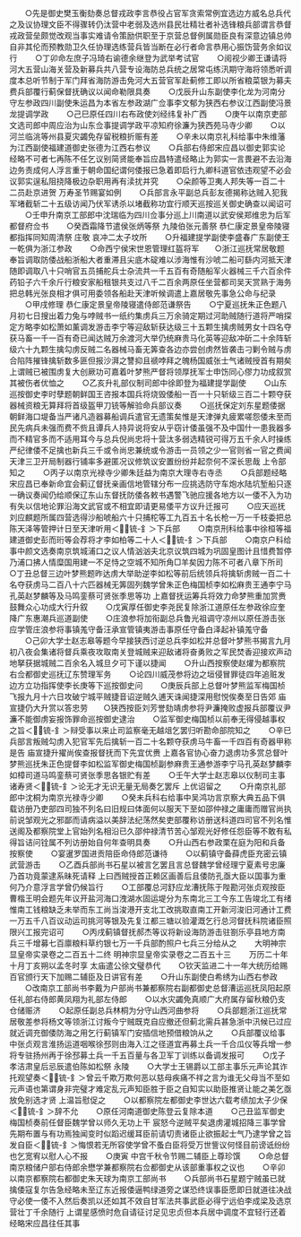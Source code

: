 <!-- { "loadSidebar": true } -->
　　○先是御史樊玉衡劾奏总督戎政李言恭役占官军贪索常例宜选边方威名总兵代之及议协理文臣不得骤转仍汰营中老弱及选州县民壮精壮者补选锋粮兵部谓言恭督戎政营垒颇觉改观当事实难请令策励供职至于京营总督例属勋臣良有深意边镇总帅自非其伦而预教勋卫久任协理选练营兵皆当断在必行者命言恭用心振饬营务余如议行
　　○丁卯命左庶子冯琦右谕德余继登为武举考试官
　　○阅视少卿王谦请将河大五营山海关营及新募兵共八营专设海防总兵统之居常屯练汛期守海将领悉听调度本总听节制于军门拜省海防游击免河大五营官军赴蓟修工即以所省粮菜银为募夫费兵部覆行蓟保督抚确议以闻命勒限具奏
　　○戊辰升山东副使李化龙为河南分守左参政四川副使朱运昌为本省左参政湖广佥事李文郁为狭西右参议江西副使冯景龙提调学政
　　○己巳原任四川右布政使刘经纬复补广西
　　○庚午以南京吏部文选司郎中周应治为山东佥事提调学政平凉知府徐濂为狭西苑马寺少卿
　　○以河兰临洮等州县夏灾蠲免存留税粮折赈有差
　　○辛未以南京礼科给事中朱维藩为江西副使福建道御史张德为江西右参议
　　○兵部右侍郎宋应昌以御史郭实论经略不可者七再陈不任乞议别简贤能奉旨应昌特遣经略止为郭实一言畏避不去沿海边务责成何人浮言重于朝命国纪谓何倭报已急着即启行九卿科道官依违观望不必会议郭实逞私阻挠降极边杂职用再有渎扰并究
　　○朵颜等卫夷人邦失等一百二十二员赴京进贺  万寿圣节赐宴如例
　　○兵部言永平副总兵彭友德揭称达贼入犯我军堵截斩二十五级访闻乃伏军诱杀以堵截称功宜行顺天巡按巡关御史确查以闻诏可
　　○壬申升南京工部郎中沈瑞临为四川佥事分巡上川南道以武安侯郑维忠为后军都督府佥书
　　○癸酉霜降节遣侯张炳等祭  九陵伯张元善祭  恭仁康定景皇帝陵寝都指挥同知周清祭  庄敬  哀冲二太子坟所
　　○升福建提学副使李盛春广东副使王一乾俱为浙江参政
　　○命西宁侯宋世恩管理红盔将军　　○浙江巡抚常居敬题奉旨调取防倭战船浙船大者重滞且尖底木碇难以涉海惟有沙唬二船可繇内河抵天津随即调取八十只哨官五员捕舵兵士杂流共一千五百有奇随船军火器械三千六百余件药铅子六千余斤行粮安家船租银共支过八千二百余两原任坐营都司吴天赏熟于海务把总韩光张良相才俱可用委领各船赴天津听候调遣上嘉居敬先事急公命与纪录
　　○甲戌修理  恭仁康定景皇帝陵寝遣侍郎范谦祭告
　　○宁夏巡抚朱正色题八月初七日搜出着力兔与哱贼书一纸约集虏兵三万余骑定期过河助贼随行道将严哨探定方略李如松萧如薰调发游击李宁等迎敌斩获达级三十五颗生擒虏贼男女十四名夺获马畜一千一百有奇已闻达贼万余渡河大举仍统麻贵马化英等迎敌冲斫二十余阵斩级六十九颗生擒勾虏反贼二名器械马畜无筭查各边亦尝创虏然皆袭击刁剿令贼与虏合陷阵摧锋擒斩数多匪但报沙湃之讐抑且禠哱拜之魄杨国威张士气诸贼授首有期矣  上谓贼已被围虏复大创厥功可嘉着叶梦熊严督将领厚抚军士申饬同心僇力功成叙赏其被伤者优恤之
　　○乙亥升礼部仪制司郎中徐即登为福建提学副使
　　○山东巡按御史李时孽题朝鲜国王咨报本国兵将烧毁倭船一百一十只斩级三百二十颗夺获器械资粮无算拜将首级盔甲刀铳等解验命兵部议奏
　　○巡抚保定刘东星题倭据朝鲜海口堤备当严诸凡造器募船调兵遣官无遗策矣惟是天津弹丸疲累嗟怨倭未至而民先病兵未强而费不赀且谭兵人持异说将安从乎窃计倭虽强不及中国什一患我器多而不精官多而不适用耳今与总兵倪尚忠将十营汰多弱选精锐可得万五千余人时操练严纪律倭不足擒也新兵三千或令尚忠兼统或令游击一员领之少一官则省一官之费闻天津三卫开局制器行铺率多避匿况议修筑议安置纷纷并起奈何不深长思哉  上令部知之
　　○丙子以南京光禄寺少卿朱廷益为南京大理寺右寺丞
　　○兵部题经略宋应昌已奉新命宜会蓟辽督抚亲画信地管辖分布一应挑选防守车炮水陆坑堑船只逐一确议奏闻仍给顺保辽东山东督抚防倭各敕书遇警飞驰应援各地方以一倭不入为功有失以信地论罪沿海文武官或不相宜即请更易倭平方议升迁报可
　　○应天巡抚刘应麒题所属四营选得沙船唬船六十只捕柁等工九百五十名长枪一万一千枝委把总陈天泽等管押计日至天津听用＜锍-釒＞下兵部
　　○南京刑科给事中徐桓等福建道御史彭而珩等会荐将才李如柏等二十人＜锍-釒＞下兵部
　　○南京户科给事中颜文选奏南京筑城浦口之议人情汹汹夫北京议筑四城为巩固皇图计且惜费暂停乃浦口拂人情糜国用建一不足恃之空城不知所角□羊矣因力陈不可者八章下所司　　○丁丑总督三边叶梦熊题昨达虏大举助逆李如松等前后统领兵将擒斩虏贼一百二十名夺获虏马二百八十六匹器械无筭固列魏学曾朱正色梅国桢李如松麻贵王通李宁马孔英赵梦麟等及马鸣銮蔡可贤张季思等功  上嘉督抚运筹兵将效力命梦熊重加赏赉鼓舞众心功成大行升叙
　　○戊寅厚任御史李尧民复除浙江道原任左参政徐应奎降广东惠潮兵巡道副使
　　○庄浪参将加衔副总兵鲁光祖调守凉州以原任游击张应学管庄浪参将事镇羗守备汪承宣管镇夷游击事原任守备白泽起补镇羗守备
　　○己卯大学士赵志皋等题今早接狭西讨逆总兵李如松并总督叶梦熊书揭言九月初八夜会集诸将督兵乘夜攻取南关登城贼来迎敌诸将奋勇败之军民焚香迎接欢声动地拏获据城贼二百余名入城旦夕可下谨以捷闻
　　○升山西按察使赵燿为都察院右佥都御史巡抚辽东赞理军务
　　○论四川威茂参将边之垣侵冒罪徒四年追赃发边方立功指挥使李长庚等下巡按御史问
　　○庚辰兵部上总督叶梦熊监军梅国桢飞报九月十六日攻破宁城平贼捷音诏逆贼久逋天诛闻捷深用慰悦俟奏至日告郊  庙宣捷仍大升赏以答忠劳　　○狭西按臣刘芳誉劾靖虏参将尹濂掩败虚报兵部覆议尹濂不能御虏妄报饰罪命巡按御史逮治
　　○监军御史梅国桢以前奉无得侵越事权之旨＜锍-釒＞辩受事以来止司监察毫无越俎乞罢归听勘命部院知之
　　○辛巳兵部言叛贼勾虏入犯官军先后擒斩一百二十名颗夺获虏马牛畜一千四百有奇器甲称是告  庙宣捷升擢尚俟查报督抚而下先宜优赉  上嘉各官协心奋力退虏功多赏总督叶梦熊巡抚朱正色提督李如松监军御史梅国桢副参麻贵王通参游李宁马孔英赵梦麟李如樟司道马鸣銮蔡可贤张季思各银贮有差
　　○壬午大学士赵志皋以仪制司主事诸寿贤＜锍-釒＞论无才无识无量无局奏乞罢斥  上优诏留之
　　○升南京礼部郎中沈桐为南京光禄寺少卿
　　○癸未兵科右给事中吴鸿功言京察大典五品下俱载访册乃吏部四司独不列名曰旧规曰体面何以服天下至如邵仲禄之庸庸而赠官尚执前说邹观光之邪鄙而请病溢以美辞法纪荡然矣吏部覆称访册送科道四司官不列名惟送阁及都察院堂上官始列名相沿已久邵仲禄清节苦心邹观光好修任怨臣等不敢有私得旨诘问铨属不列访册始自何年查明具奏
　　○升山西右参政栗在庭为阳和兵备按察使
　　○宴暹罗国进贡陪臣命侍郎范谦待
　　○以蓟镇守备薛虎臣充密云镇武营游击
　　○乙酉兵部尚书石星以被言乞罢且言总督魏学曾经理宁夏素号忠廉乃首功竟蒙逮系昧死请释  上曰西贼授首正赖区画善后且倭防孔亟大臣以国事为重何乃介意浮言学曾仍候旨行
　　○工部覆总河舒应龙漕抚陈于陛勘河张贞观按臣曹楷王明会题先年议开盐河海口洩湖水固运堤分为东南北三工今东工告竣北工有绪惟南工钱粮缺乏未举而东工尚当浚港开支北工改挑取直南工开新河浚旧河通计工费一万五千八百议动运司挑河等银及先复江都三塘以验灌溉乞行总河督抚科院诸臣照限兴工报完诏可
　　○丙戌蓟镇督抚郝杰等议将新设海防游击驻劄乐亭县地方南兵三千增募七百廪粮料草约银七万一千兵部酌照户七兵三分给从之
　　大明神宗显皇帝实录卷之二百五十二终
明神宗显皇帝实录卷之二百五十三
　　万历二十年十月丁亥朔以孟冬时享  太庙遣公徐文璧恭代
　　○钦天监进二十一年大统历给赐百官颁行天下加赐二辅臣及日讲官有差
　　○升山东副使白希绣为山西右参政
　　○改南京工部尚书李戴为户部尚书兼都察院右副都御史总督漕运巡抚凤阳起原任礼部右侍郎黄凤翔为礼部左侍郎
　　○以水灾蠲免真顺广大府属存留秋粮仍支仓储赈济
　　○起原任副总兵林桐为分守山西河曲参将
　　○兵部题浙江巡抚常居敬差参将杨文等领浙江讨叛今宁贼既克自应撤还但蓟北需兵甚急浙中汛候已过应就近调充御倭防海之用乞行蓟镇军门安插信地预借粮饷从之
　　○兵部覆议给事中张贞观言淮扬运道咽喉徐邳则由海入江之径道宜再募土兵一千合瓜仪等兵增一参将专驻扬州再于徐邳募土兵一千五百量与各卫军丁训练以备调发报可
　　○戊子  孝洁肃皇后忌辰遣伯陈如松祭  永陵
　　○大学士王锡爵以工部主事乐元声论其诈托观望奏＜锍-釒＞曾云千欺万欺何恶以慈母疾痛不祥之言为谁无父母当不至如元声语也第谓身非完璧才难定乱元声知臣胜于臣之自知实以助臣推贤让能之美乞亟放免别选才贤  上温旨慰促之
　　○以都察院左都御史李世达六载考绩加太子少保＜锍-釒＞辞不允
　　○原任河南道御史陈登云复除本道
　　○己丑监军御史梅国桢奏前任督臣魏学曾以师久无功上干  宸怒今逆贼平矣退虏灌城招降三事学曾先期布置与有功焉独闻变时似蹈迟缓耳臣前请切责诸臣止欲振起士气乃逮学曾之旨发自臣＜锍-釒＞悔恨若无所容使学曾不蚤白臣将受万世訾议何怪目前谤诋纷纷也乞宽宥以慰人心不报
　　○庚寅  中宫千秋令节赐二辅臣上尊珍馔
　　○命总督南京粮储户部右侍郎余懋学兼都察院右佥都御史从该部重事权之议也
　　○辛卯以南京都察院右都御史朱天球为南京工部尚书
　　○兵部尚书石星题宁贼虽已就擒倭寇复尔告急经略未至辽东近报倭逼鸭绿道旁之谋恐终误事臣愿即日就道往决战守必使一倭不入然后奏凯以还如其不效自甘军法共事武臣必得宁远伯李成梁及选京营壮丁千余随行  上谓星感愤时危自请征讨足见忠贞但本兵居中调度不宜轻行还着经略宋应昌往任其事
